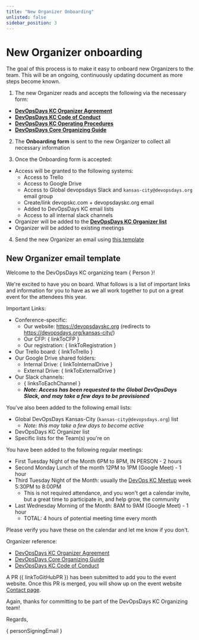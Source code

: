 ```yaml
---
title: "New Organizer Onboarding"
unlisted: false
sidebar_position: 3
---
```


# New Organizer onboarding

The goal of this process is to make it easy to onboard new Organizers to the team. This will be an ongoing, continuously updating document as more steps become known.

1. The new Organizer reads and accepts the following via the necessary form:

  * **[DevOpsDays KC Organizer Agreement](./organizer_agreement.md)**
  * **[DevOpsDays KC Code of Conduct](https://devopsdays.org/kansas-city/conduct/)**
  * **[DevOpsDays KC Operating Procedures](./operating_procedures.md)**
  * **[DevOpsDays Core Organizing Guide](https://www.devopsdays.org/organizing/)**

2. The **Onboarding form** is sent to the new Organizer to collect all necessary information

3. Once the Onboarding form is accepted:

  * Access will be granted to the following systems:
    * Access to Trello
    * Access to Google Drive
    * Access to Global devopsdays Slack and `kansas-city@devopsdays.org` email group
    * Create/link devopskc.com + devopsdayskc.org email
    * Added to DevOpsDays KC email lists
    * Access to all internal slack channels
  * Organizer will be added to the **[DevOpsDays KC Organizer list](https://devopsdays.org/kansas-city/contact)**
  * Organizer will be added to existing meetings

4. Send the new Organizer an email using [this template](#new-organizer-email-template)

## New Organizer email template

Welcome to the DevOpsDays KC organizing team \{ Person }! 

We're excited to have you on board. What follows is a list of important links and information for you to have as we all work together to put on a great event for the attendees this year.

Important Links:

* Conference-specific:
  * Our website: https://devopsdayskc.org (redirects to https://devopsdays.org/kansas-city/)
  * Our CFP: \{ linkToCFP }
  * Our registration: \{ linkToRegistration }
* Our Trello board: \{ linkToTrello }
* Our Google Drive shared folders: 
  * Internal Drive: \{ linkToInternalDrive }
  * External Drive: \{ linkToExternalDrive }
* Our Slack channels:
  * \{ linksToEachChannel }
  * ***Note: Access has been requested to the Global DevOpsDays Slack, and may take a few days to be provisioned***

You've also been added to the following email lists:

* Global DevOpsDays Kansas-City (`kansas-city@devopsdays.org`) list
  * *Note: this may take a few days to become active*
* DevOpsDays KC Organizer list
* Specific lists for the Team(s) you're on

You have been added to the following regular meetings:

* First Tuesday Night of the Month 6PM to 8PM, IN PERSON - 2 hours
* Second Monday Lunch of the month 12PM to 1PM (Google Meet) - 1 hour
* Third Tuesday Night of the Month: usually the [DevOps KC Meetup](https://www.meetup.com/devops-kansas-city/) week 5:30PM to 8:00PM
  * This is not required attendance, and you won't get a calendar invite, but a great time to participate in, and help grow, the community
* Last Wednesday Morning of the Month: 8AM to 9AM (Google Meet) - 1 hour
  * TOTAL: 4 hours of potential meeting time every month

Please verify you have these on the calendar and let me know if you don't.

Organizer reference:

* [DevOpsDays KC Organizer Agreement](./organizer_agreement.md)
* [DevOpsDays Core Organizing Guide](https://www.devopsdays.org/organizing/)
* [DevOpsDays KC Code of Conduct](https://devopsdays.org/kansas-city/conduct/)

A PR (\{ linkToGitHubPR }) has been submitted to add you to the event website. Once this PR is merged, you will show up on the event website [Contact page](https://devopsdays.org/kansas-city/contact).

Again, thanks for committing to be part of the DevOpsDays KC Organizing team!

Regards,

\{ personSigningEmail }
